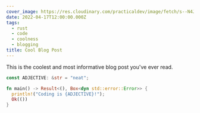 ```yaml
---
cover_image: https://res.cloudinary.com/practicaldev/image/fetch/s--N4JEMcnO--/c_imagga_scale,f_auto,fl_progressive,h_420,q_auto,w_1000/https://thepracticaldev.s3.amazonaws.com/i/ljmiophg9dpous9i2rjc.jpg
date: 2022-04-17T12:00:00.000Z
tags:
  - rust
  - code
  - coolness
  - blogging
title: Cool Blog Post
---
```


This is the coolest and most informative blog post you've ever read.

```rust
const ADJECTIVE: &str = "neat";

fn main() -> Result<(), Box<dyn std::error::Error>> {
  println!("Coding is {ADJECTIVE}!");
  Ok(())
}
```
